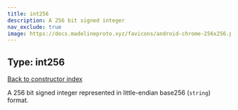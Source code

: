 ```yaml
---
title: int256
description: A 256 bit signed integer
nav_exclude: true
image: https://docs.madelineproto.xyz/favicons/android-chrome-256x256.png
---
```

## Type: int256
[Back to constructor index](index.md)

A 256 bit signed integer represented in little-endian base256 (`string`) format.
